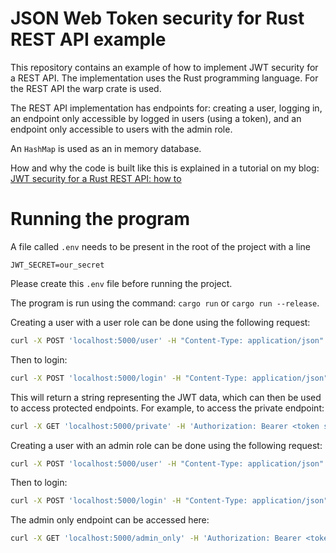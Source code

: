 # JSON Web Token security for Rust REST API example

This repository contains an example of how to implement JWT security for a REST API. The implementation uses the Rust programming language. For the REST API the warp crate is used.

The REST API implementation has endpoints for: creating a user, logging in, an endpoint only accessible by logged in users (using a token), and an endpoint only accessible to users with the admin role.

An `HashMap` is used as an in memory database.

How and why the code is built like this is explained in a tutorial on my blog: [JWT security for a Rust REST API: how to](https://tms-dev-blog.com/jwt-security-for-a-rust-rest-api/)


# Running the program

A file called `.env` needs to be present in the root of the project with a line 

```
JWT_SECRET=our_secret
```

Please create this `.env` file before running the project.

The program is run using the command: `cargo run` or `cargo run --release`.

Creating a user with a user role can be done using the following request:

```bash
curl -X POST 'localhost:5000/user' -H "Content-Type: application/json" -d '{"username": "testuser", "password": "testpass", "role": "user"}'
```

Then to login:

```bash
curl -X POST 'localhost:5000/login' -H "Content-Type: application/json" -d '{"username": "testuser", "password": "testpass"}'
```

This will return a string representing the JWT data, which can then be used to access protected endpoints. For example, to access the private endpoint:

```bash
curl -X GET 'localhost:5000/private' -H 'Authorization: Bearer <token string here>'
```

Creating a user with an admin role can be done using the following request:

```bash
curl -X POST 'localhost:5000/user' -H "Content-Type: application/json" -d '{"username": "testadmin", "password": "adminpass", "role": "admin"}'
```

Then to login:

```bash
curl -X POST 'localhost:5000/login' -H "Content-Type: application/json" -d '{"username": "testadmin", "password": "adminpass"}'
```

The admin only endpoint can be accessed here:

```bash
curl -X GET 'localhost:5000/admin_only' -H 'Authorization: Bearer <token string here>'
```